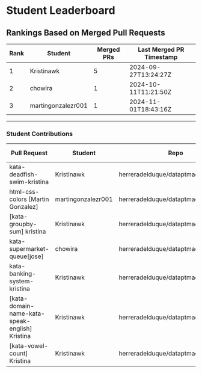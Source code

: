 # Student Leaderboard

## Rankings Based on Merged Pull Requests

| Rank | Student           | Merged PRs | Last Merged PR Timestamp     |
|------|-------------------|------------|-------------------------------|
| 1    | Kristinawk        | 5          | 2024-09-27T13:24:27Z          |
| 2    | chowira        | 1          | 2024-10-11T11:21:50Z          |
| 3    | martingonzalezr001        | 1          | 2024-11-01T18:43:16Z          |

---

### Student Contributions

| Pull Request                             | Student        | Repo                         | Created Timestamp           | Merged Timestamp            |
|------------------------------------------|----------------|------------------------------|-----------------------------|-----------------------------|
| kata-deadfish-swim-kristina                         | Kristinawk | herreradelduque/dataptmad0924_katas | 2024-11-02T08:18:10Z      | 2024-11-20T17:31:56Z      |
| html-css-colors [Martin Gonzalez]                         | martingonzalezr001 | herreradelduque/dataptmad0924_katas | 2024-10-26T07:17:03Z      | 2024-11-01T18:43:16Z      |
| [kata-groupby-sum] kristina                         | Kristinawk | herreradelduque/dataptmad0924_katas | 2024-10-12T07:15:25Z      | 2024-10-24T17:04:42Z      |
| kata-supermarket-queue[jose]                         | chowira | herreradelduque/dataptmad0924_katas | 2024-10-05T07:57:34Z      | 2024-10-11T11:21:50Z      |
| kata-banking-system-kristina                         | Kristinawk | herreradelduque/dataptmad0924_katas | 2024-10-05T07:26:58Z      | 2024-10-05T07:43:40Z      |
| [kata-domain-name-kata-speak-english] Kristina                         | Kristinawk | herreradelduque/dataptmad0924_katas | 2024-09-28T07:54:36Z      | 2024-10-04T13:01:24Z      |
| [kata-vowel-count] Kristina                         | Kristinawk | herreradelduque/dataptmad0924_katas | 2024-09-21T08:37:20Z      | 2024-09-27T13:24:27Z      |
